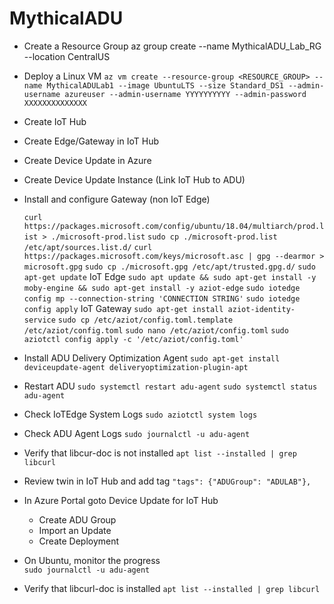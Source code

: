 # MythicalADU

* Create a Resource Group
az group create --name MythicalADU_Lab_RG --location CentralUS

* Deploy a Linux VM
    ```az vm create --resource-group <RESOURCE_GROUP> --name MythicalADULab1 --image UbuntuLTS --size Standard_DS1 --admin-username azureuser --admin-username YYYYYYYYYY --admin-password XXXXXXXXXXXXXX```

* Create IoT Hub
* Create Edge/Gateway in IoT Hub
* Create Device Update in Azure
* Create Device Update Instance (Link IoT Hub to ADU)
* Install and configure Gateway (non IoT Edge)

    ```curl https://packages.microsoft.com/config/ubuntu/18.04/multiarch/prod.list > ./microsoft-prod.list```
    ```sudo cp ./microsoft-prod.list /etc/apt/sources.list.d/```
    ```curl https://packages.microsoft.com/keys/microsoft.asc | gpg --dearmor > microsoft.gpg```
    ```sudo cp ./microsoft.gpg /etc/apt/trusted.gpg.d/```
    ```sudo apt-get update```
    IoT Edge
    ```sudo apt update && sudo apt-get install -y moby-engine && sudo apt-get install -y aziot-edge```
    ```sudo iotedge config mp --connection-string 'CONNECTION STRING'```
    ```sudo iotedge config apply```
    IoT Gateway
    ```sudo apt-get install aziot-identity-service```
    ```sudo cp /etc/aziot/config.toml.template /etc/aziot/config.toml```
    ```sudo nano /etc/aziot/config.toml```
    ```sudo aziotctl config apply -c '/etc/aziot/config.toml'```

* Install ADU Delivery Optimization Agent
    ```sudo apt-get install deviceupdate-agent deliveryoptimization-plugin-apt```
* Restart ADU
    ```sudo systemctl restart adu-agent```
    ```sudo systemctl status adu-agent```
* Check IoTEdge System Logs
    ```sudo aziotctl system logs```
* Check ADU Agent Logs
    ```sudo journalctl -u adu-agent```
* Verify that libcur-doc is not installed
    ```apt list --installed | grep libcurl```
* Review twin in IoT Hub and add tag
    ```"tags": {"ADUGroup": "ADULAB"},```
* In Azure Portal goto Device Update for IoT Hub
    - Create ADU Group
    - Import an Update
    - Create Deployment
* On Ubuntu, monitor the progress  
    ```sudo journalctl -u adu-agent```
* Verify that libcurl-doc is installed
    ```apt list --installed | grep libcurl```

